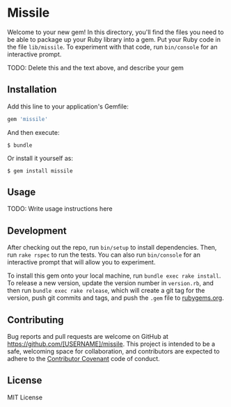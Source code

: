 # Missile

Welcome to your new gem! In this directory, you'll find the files you need to be able to package up your Ruby library into a gem. Put your Ruby code in the file `lib/missile`. To experiment with that code, run `bin/console` for an interactive prompt.

TODO: Delete this and the text above, and describe your gem

## Installation

Add this line to your application's Gemfile:

```ruby
gem 'missile'
```

And then execute:

    $ bundle

Or install it yourself as:

    $ gem install missile

## Usage

TODO: Write usage instructions here

## Development

After checking out the repo, run `bin/setup` to install dependencies. Then, run `rake rspec` to run the tests. You can also run `bin/console` for an interactive prompt that will allow you to experiment.

To install this gem onto your local machine, run `bundle exec rake install`. To release a new version, update the version number in `version.rb`, and then run `bundle exec rake release`, which will create a git tag for the version, push git commits and tags, and push the `.gem` file to [rubygems.org](https://rubygems.org).

## Contributing

Bug reports and pull requests are welcome on GitHub at https://github.com/[USERNAME]/missile. This project is intended to be a safe, welcoming space for collaboration, and contributors are expected to adhere to the [Contributor Covenant](contributor-covenant.org) code of conduct.

## License

MIT License
